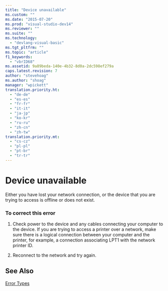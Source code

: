 ```yaml
---
title: "Device unavailable"
ms.custom: ""
ms.date: "2015-07-20"
ms.prod: "visual-studio-dev14"
ms.reviewer: ""
ms.suite: ""
ms.technology: 
  - "devlang-visual-basic"
ms.tgt_pltfrm: ""
ms.topic: "article"
f1_keywords: 
  - "vbrID68"
ms.assetid: 9a89beda-140e-4b32-8d0a-2dc598ef279a
caps.latest.revision: 7
author: "stevehoag"
ms.author: "shoag"
manager: "wpickett"
translation.priority.ht: 
  - "de-de"
  - "es-es"
  - "fr-fr"
  - "it-it"
  - "ja-jp"
  - "ko-kr"
  - "ru-ru"
  - "zh-cn"
  - "zh-tw"
translation.priority.mt: 
  - "cs-cz"
  - "pl-pl"
  - "pt-br"
  - "tr-tr"
---
```

# Device unavailable
Either you have lost your network connection, or the device that you are trying to access is offline or does not exist.  
  
### To correct this error  
  
1.  Check power to the device and any cables connecting your computer to the device. If you are trying to access a printer over a network, make sure there is a logical connection between your computer and the printer, for example, a connection associating LPT1 with the network printer ID.  
  
2.  Reconnect to the network and try again.  
  
## See Also  
 [Error Types](../../visual-basic/programming-guide/language-features/error-types.md)